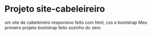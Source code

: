 # Projeto site-cabeleireiro
um site de cabeleireiro responsivo feito com html, css e bootstrap 
Meu primeiro projeto bootstrap feito sozinho do zero
